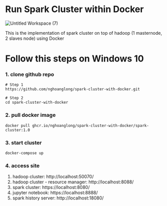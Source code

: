 # Run Spark Cluster within Docker

![Untitled Workspace (7)](https://user-images.githubusercontent.com/43443323/153743377-4599a4df-bb1f-4040-828a-326dc22fc352.png)

  
This is the implementation of spark cluster on top of hadoop (1 masternode, 2 slaves node) using Docker

# Follow this steps on Windows 10

### 1. clone github repo
```
# Step 1
https://github.com/nghoanglong/spark-cluster-with-docker.git

# Step 2
cd spark-cluster-with-docker
```
### 2. pull docker image
```
docker pull ghcr.io/nghoanglong/spark-cluster-with-docker/spark-cluster:1.0
```

### 3. start cluster
```
docker-compose up
```

### 4. access site
1. hadoop cluster: http://localhost:50070/
2. hadoop cluster - resource manager: http://localhost:8088/
3. spark cluster: https://localhost:8080/
4. jupyter notebook: https://localhost:8888/
5. spark history server: http://localhost:18080/
